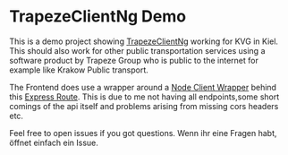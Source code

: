 # TrapezeClientNg Demo

This is a demo project showing [TrapezeClientNg](https://github.com/donmahallem/TrapezeClientNg) working for KVG in Kiel. This should also work for other public transportation services using a software product by Trapeze Group who is public to the internet for example like Krakow Public transport.

The Frontend does use a wrapper around a [Node Client Wrapper](https://github.com/donmahallem/TrapezeApiClientNode) behind this [Express Route](https://github.com/donmahallem/TrapezeApiExpressRoute). This is due to me not having all endpoints,some short comings of the api itself and problems arising from missing cors headers etc.

Feel free to open issues if you got questions.
Wenn ihr eine Fragen habt, öffnet einfach ein Issue.